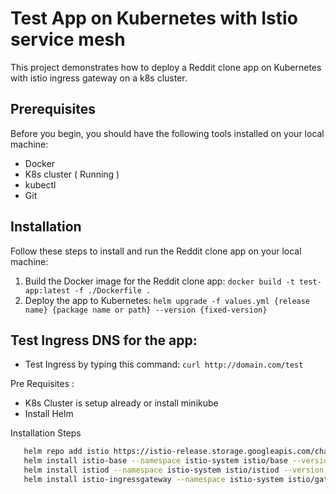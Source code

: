 # Test App on Kubernetes with Istio service mesh 
This project demonstrates how to deploy a Reddit clone app on Kubernetes with istio ingress gateway on a k8s cluster.


## Prerequisites
Before you begin, you should have the following tools installed on your local machine: 

- Docker
- K8s cluster ( Running )
- kubectl
- Git


## Installation
Follow these steps to install and run the Reddit clone app on your local machine:

1) Build the Docker image for the Reddit clone app: `docker build -t test-app:latest -f ./Dockerfile .`
2) Deploy the app to Kubernetes: `helm upgrade -f values.yml {release name} {package name or path} --version {fixed-version}`


## Test Ingress DNS for the app:
- Test Ingress by typing this command: `curl http://domain.com/test`


Pre Requisites :
- K8s Cluster is setup already or install minikube
- Install Helm


Installation Steps 
```sh
   helm repo add istio https://istio-release.storage.googleapis.com/charts
   helm install istio-base --namespace istio-system istio/base --version 1.18
   helm install istiod --namespace istio-system istio/istiod --version 1.18
   helm install istio-ingressgateway --namespace istio-system istio/gateway --version 1.18 -f aks-values.yaml
```


